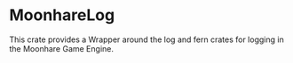 # MoonhareLog
This crate provides a Wrapper around the log and fern crates for logging in the Moonhare Game Engine.